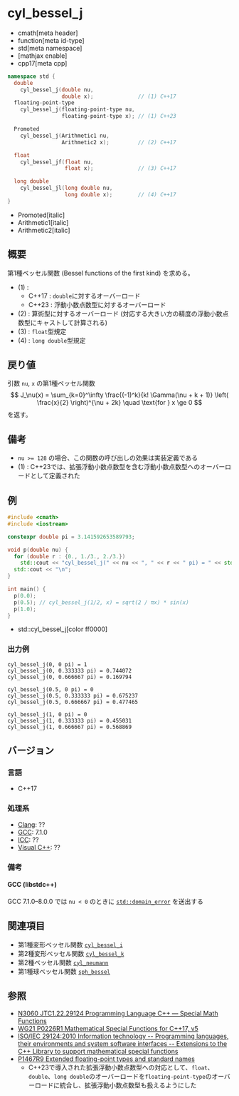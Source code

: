 # cyl_bessel_j
* cmath[meta header]
* function[meta id-type]
* std[meta namespace]
* [mathjax enable]
* cpp17[meta cpp]

```cpp
namespace std {
  double
    cyl_bessel_j(double nu,
                 double x);              // (1) C++17
  floating-point-type
    cyl_bessel_j(floating-point-type nu,
                 floating-point-type x); // (1) C++23

  Promoted
    cyl_bessel_j(Arithmetic1 nu,
                 Arithmetic2 x);         // (2) C++17

  float
    cyl_bessel_jf(float nu,
                  float x);              // (3) C++17

  long double
    cyl_bessel_jl(long double nu,
                  long double x);        // (4) C++17
}
```
* Promoted[italic]
* Arithmetic1[italic]
* Arithmetic2[italic]

## 概要
第1種ベッセル関数 (Bessel functions of the first kind) を求める。

- (1) :
    - C++17 : `double`に対するオーバーロード
    - C++23 : 浮動小数点数型に対するオーバーロード
- (2) : 算術型に対するオーバーロード (対応する大きい方の精度の浮動小数点数型にキャストして計算される)
- (3) : `float`型規定
- (4) : `long double`型規定


## 戻り値
引数 `nu`, `x` の第1種ベッセル関数
$$
J_\nu(x) = \sum_{k=0}^\infty \frac{(-1)^k}{k! \Gamma(\nu + k + 1)} \left( \frac{x}{2} \right)^{\nu + 2k}
\quad \text{for } x \ge 0
$$
を返す。


## 備考
- `nu >= 128` の場合、この関数の呼び出しの効果は実装定義である
- (1) : C++23では、拡張浮動小数点数型を含む浮動小数点数型へのオーバーロードとして定義された


## 例
```cpp example
#include <cmath>
#include <iostream>

constexpr double pi = 3.141592653589793;

void p(double nu) {
  for (double r : {0., 1./3., 2./3.})
    std::cout << "cyl_bessel_j(" << nu << ", " << r << " pi) = " << std::cyl_bessel_j(nu, r * pi) << "\n";
  std::cout << "\n";
}

int main() {
  p(0.0);
  p(0.5); // cyl_bessel_j(1/2, x) = sqrt(2 / πx) * sin(x)
  p(1.0);
}
```
* std::cyl_bessel_j[color ff0000]

### 出力例
```
cyl_bessel_j(0, 0 pi) = 1
cyl_bessel_j(0, 0.333333 pi) = 0.744072
cyl_bessel_j(0, 0.666667 pi) = 0.169794

cyl_bessel_j(0.5, 0 pi) = 0
cyl_bessel_j(0.5, 0.333333 pi) = 0.675237
cyl_bessel_j(0.5, 0.666667 pi) = 0.477465

cyl_bessel_j(1, 0 pi) = 0
cyl_bessel_j(1, 0.333333 pi) = 0.455031
cyl_bessel_j(1, 0.666667 pi) = 0.568869

```


## バージョン
### 言語
- C++17

### 処理系
- [Clang](/implementation.md#clang): ??
- [GCC](/implementation.md#gcc): 7.1.0
- [ICC](/implementation.md#icc): ??
- [Visual C++](/implementation.md#visual_cpp): ??


### 備考
#### GCC (libstdc++)
GCC 7.1.0–8.0.0 では `nu < 0` のときに [`std::domain_error`](/reference/stdexcept.md) を送出する


## 関連項目
- 第1種変形ベッセル関数 [`cyl_bessel_i`](cyl_bessel_i.md)
- 第2種変形ベッセル関数 [`cyl_bessel_k`](cyl_bessel_k.md)
- 第2種ベッセル関数 [`cyl_neumann`](cyl_neumann.md)
- 第1種球ベッセル関数 [`sph_bessel`](sph_bessel.md)


## 参照
- [N3060 JTC1.22.29124 Programming Language C++ — Special Math Functions](http://www.open-std.org/jtc1/sc22/wg21/docs/papers/2010/n3060.pdf)
- [WG21 P0226R1 Mathematical Special Functions for C++17, v5](https://isocpp.org/files/papers/P0226R1.pdf)
- [ISO/IEC 29124:2010 Information technology -- Programming languages, their environments and system software interfaces -- Extensions to the C++ Library to support mathematical special functions](https://www.iso.org/standard/50511.html)
- [P1467R9 Extended floating-point types and standard names](https://www.open-std.org/jtc1/sc22/wg21/docs/papers/2022/p1467r9.html)
    - C++23で導入された拡張浮動小数点数型への対応として、`float`、`double`、`long double`のオーバーロードを`floating-point-type`のオーバーロードに統合し、拡張浮動小数点数型も扱えるようにした
